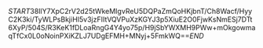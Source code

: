 $START$38IlY7XpC2rV2d25tWkeMIgvReU5DQPaZmQoHKjbnT/Ch8Wacf/HyyC2K3ki/TyWLPsBkjiHI5v3jzFIItVQVPuXzKGYJ3p5XiuE2O0FjwKsNmESj7DTt6XyP/504S/R3KeK1fDLoaRngG4Y4yo75p/H9jSbYWXMH9PWw+mOkgowmaqTfCx0L0oNoinPXiKZLJ7UDgEFMH+MNyj+5FmkWQ==$END$